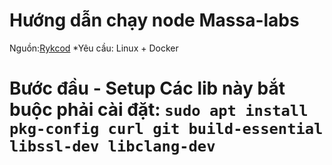 # Hướng dẫn chạy node Massa-labs
Nguồn:[Rykcod](https://hub.docker.com/r/rykcod/massa)
 *Yêu cầu: Linux + Docker

**Bước đầu - Setup**
Các lib này bắt buộc phải cài đặt:
```sudo apt install pkg-config curl git build-essential libssl-dev libclang-dev```
=
